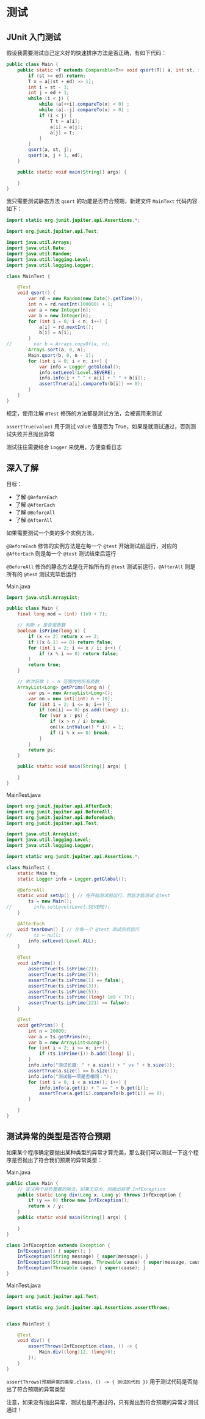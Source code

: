 # 测试

## JUnit 入门测试

假设我需要测试自己定义好的快速排序方法是否正确，有如下代码：

```java
public class Main {
    public static <T extends Comparable<T>> void qsort(T[] a, int st, int ed) {
        if (st >= ed) return;
        T x = a[(st + ed) >> 1];
        int i = st - 1;
        int j = ed + 1;
        while (i < j) {
            while (a[++i].compareTo(x) < 0) ;
            while (a[--j].compareTo(x) > 0) ;
            if (i < j) {
                T t = a[i];
                a[i] = a[j];
                a[j] = t;
            }
        }
        qsort(a, st, j);
        qsort(a, j + 1, ed);
    }

    public static void main(String[] args) {

    }
}


```

我只需要测试静态方法 `qsort` 的功能是否符合预期，新建文件 `MainText` 代码内容如下：

```java
import static org.junit.jupiter.api.Assertions.*;

import org.junit.jupiter.api.Test;

import java.util.Arrays;
import java.util.Date;
import java.util.Random;
import java.util.logging.Level;
import java.util.logging.Logger;

class MainTest {

    @Test
    void qsort() {
        var rd = new Random(new Date().getTime());
        int n = rd.nextInt(100000) + 1;
        var a = new Integer[n];
        var b = new Integer[n];
        for (int i = 0; i < n; i++) {
            a[i] = rd.nextInt();
            b[i] = a[i];
        }
//        var b = Arrays.copyOf(a, n);
        Arrays.sort(a, 0, n);
        Main.qsort(b, 0, n - 1);
        for (int i = 0; i < n; i++) {
            var info = Logger.getGlobal();
            info.setLevel(Level.SEVERE);
            info.info(i + " " + a[i] + " " + b[i]);
            assertTrue(a[i].compareTo(b[i]) == 0);
        }
    }
}
```

规定，使用注解 `@Test` 修饰的方法都是测试方法，会被调用来测试

`assertTrue(value)` 用于测试 value 值是否为 True，如果是就测试通过，否则测试失败并且抛出异常

测试往往需要结合 `Logger` 来使用，方便查看日志

## 深入了解

目标：

- 了解 `@BeforeEach`
- 了解 `@AfterEach`
- 了解 `@BeforeAll`
- 了解 `@AfterAll`

如果需要测试一个类的多个实例方法，

`@BeforeEach` 修饰的实例方法是在每一个 `@test` 开始测试前运行，对应的 `@AfterEach` 则是每一个 `@test` 测试结束后运行

`@BeforeAll` 修饰的静态方法是在开始所有的 `@test` 测试前运行，`@AfterAll` 则是所有的 `@test` 测试完毕后运行

Main.java

```java
import java.util.ArrayList;

public class Main {
    final long mod = (int) (1e9 + 7);

    // 判断 x 是否是质数
    boolean isPrime(long x) {
        if (x <= 2) return x == 2;
        if ((x & 1) == 0) return false;
        for (int i = 2; i <= x / i; i++) {
            if (x % i == 0) return false;
        }
        return true;
    }

    // 依次获取 1 ~ n 范围内的所有质数
    ArrayList<Long> getPrims(long n) {
        var ps = new ArrayList<Long>();
        var on = new int[(int) n + 10];
        for (int i = 2; i <= n; i++) {
            if (on[i] == 0) ps.add((long) i);
            for (var x : ps) {
                if (x > n / i) break;
                on[(x.intValue() * i)] = 1;
                if (i % x == 0) break;
            }
        }
        return ps;
    }

    public static void main(String[] args) {

    }
}
```

MainTest.java

```java
import org.junit.jupiter.api.AfterEach;
import org.junit.jupiter.api.BeforeAll;
import org.junit.jupiter.api.BeforeEach;
import org.junit.jupiter.api.Test;

import java.util.ArrayList;
import java.util.logging.Level;
import java.util.logging.Logger;

import static org.junit.jupiter.api.Assertions.*;

class MainTest {
    static Main ts;
    static Logger info = Logger.getGlobal();

    @BeforeAll
    static void setUp() { // 在开始测试前运行，然后才能测试 @test
        ts = new Main();
//        info.setLevel(Level.SEVERE);
    }

    @AfterEach
    void tearDown() { // 在每一个 @test 测试完后运行
//        ts = null;
        info.setLevel(Level.ALL);
    }

    @Test
    void isPrime() { 
        assertTrue(ts.isPrime(2));
        assertTrue(ts.isPrime(7));
        assertTrue(ts.isPrime(1) == false);
        assertTrue(ts.isPrime(3));
        assertTrue(ts.isPrime(5));
        assertTrue(ts.isPrime((long) 1e9 + 7));
        assertTrue(ts.isPrime(221) == false);
    }

    @Test
    void getPrims() {
        int n = 20000;
        var a = ts.getPrims(n);
        var b = new ArrayList<Long>();
        for (int i = 2; i <= n; i++) {
            if (ts.isPrime(i)) b.add((long) i);
        }
        info.info("测试长度: " + a.size() + " vs " + b.size());
        assertTrue(a.size() == b.size());
        info.info("测试每一项是否相同：");
        for (int i = 0; i < a.size(); i++) {
            info.info(a.get(i) + " == " + b.get(i));
            assertTrue(a.get(i).compareTo(b.get(i)) == 0);
        }

    }
}
```

## 测试异常的类型是否符合预期

如果某个程序确定要抛出某种类型的异常才算完美，那么我们可以测试一下这个程序是否抛出了符合我们预期的异常类型：

Main.java

```java
public class Main {
    // 定义两个非负整数的除法，如果无穷大，则抛出异常 InfException
    public static Long div(Long x, Long y) throws InfException {
        if (y == 0) throw new InfException();
        return x / y;
    }
    public static void main(String[] args) {

    }
}

class InfException extends Exception {
    InfException() { super(); }
    InfException(String message) { super(message); }
    InfException(String message, Throwable cause) { super(message, cause); }
    InfException(Throwable cause) { super(cause); }
}
```

MainTest.java

```java
import org.junit.jupiter.api.Test;

import static org.junit.jupiter.api.Assertions.assertThrows;


class MainTest {

    @Test
    void div() {
        assertThrows(InfException.class, () -> {
            Main.div((long)12, (long)0);
        });
    }
}
```

`assertThrows(预期异常的类型.class, () -> { 测试的代码 })` 用于测试代码是否抛出了符合预期的异常类型

注意，如果没有抛出异常，测试也是不通过的，只有抛出到符合预期的异常才测试通过！
